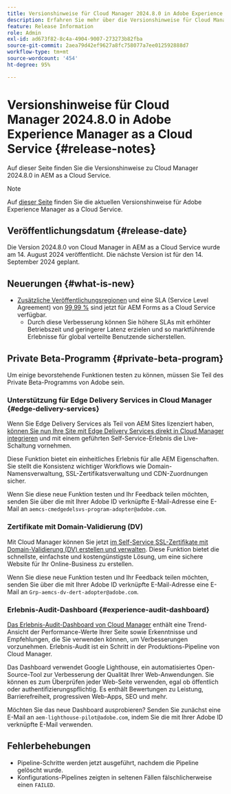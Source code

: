 ```yaml
---
title: Versionshinweise für Cloud Manager 2024.8.0 in Adobe Experience Manager as a Cloud Service
description: Erfahren Sie mehr über die Versionshinweise für Cloud Manager 2024.7.0 in AEM as a Cloud Service.
feature: Release Information
role: Admin
exl-id: ad673f82-8c4a-4904-9007-273273b82fba
source-git-commit: 2aea79d42ef9627a8fc758077a7ee012592888d7
workflow-type: tm+mt
source-wordcount: '454'
ht-degree: 95%

---
```


# Versionshinweise für Cloud Manager 2024.8.0 in Adobe Experience Manager as a Cloud Service {#release-notes}

Auf dieser Seite finden Sie die Versionshinweise zu Cloud Manager 2024.8.0 in AEM as a Cloud Service.

>[!NOTE]
>
>Auf [dieser Seite](/help/release-notes/release-notes-cloud/release-notes-current.md) finden Sie die aktuellen Versionshinweise für Adobe Experience Manager as a Cloud Service.

## Veröffentlichungsdatum {#release-date}

Die Version 2024.8.0 von Cloud Manager in AEM as a Cloud Service wurde am 14. August 2024 veröffentlicht. Die nächste Version ist für den 14. September 2024 geplant.

## Neuerungen {#what-is-new}

* [Zusätzliche Veröffentlichungsregionen](/help/operations/additional-publish-regions.md) und eine SLA (Service Level Agreement) von [99,99 %](/help/implementing/cloud-manager/getting-access-to-aem-in-cloud/creating-production-programs.md#sla) sind jetzt für AEM Forms as a Cloud Service verfügbar.
   * Durch diese Verbesserung können Sie höhere SLAs mit erhöhter Betriebszeit und geringerer Latenz erzielen und so marktführende Erlebnisse für global verteilte Benutzende sicherstellen.

## Private Beta-Programm {#private-beta-program}

Um einige bevorstehende Funktionen testen zu können, müssen Sie Teil des Private Beta-Programms von Adobe sein.

### Unterstützung für Edge Delivery Services in Cloud Manager {#edge-delivery-services}

Wenn Sie Edge Delivery Services als Teil von AEM Sites lizenziert haben, [können Sie nun Ihre Site mit Edge Delivery Services direkt in Cloud Manager integrieren](/help/implementing/cloud-manager/edge-delivery/introduction-to-edge-delivery-services.md) und mit einem geführten Self-Service-Erlebnis die Live-Schaltung vornehmen.

Diese Funktion bietet ein einheitliches Erlebnis für alle AEM Eigenschaften. Sie stellt die Konsistenz wichtiger Workflows wie Domain-Namensverwaltung, SSL-Zertifikatsverwaltung und CDN-Zuordnungen sicher.

Wenn Sie diese neue Funktion testen und Ihr Feedback teilen möchten, senden Sie über die mit Ihrer Adobe ID verknüpfte E-Mail-Adresse eine E-Mail an `aemcs-cmedgedelsvs-program-adopter@adobe.com`.

### Zertifikate mit Domain-Validierung (DV)

Mit Cloud Manager können Sie jetzt [im Self-Service SSL-Zertifikate mit Domain-Validierung (DV) erstellen und verwalten](/help/implementing/cloud-manager/managing-ssl-certifications/add-ssl-certificate.md). Diese Funktion bietet die schnellste, einfachste und kostengünstigste Lösung, um eine sichere Website für Ihr Online-Business zu erstellen.

Wenn Sie diese neue Funktion testen und Ihr Feedback teilen möchten, senden Sie über die mit Ihrer Adobe ID verknüpfte E-Mail-Adresse eine E-Mail an `Grp-aemcs-dv-dert-adopter@adobe.com`.

### Erlebnis-Audit-Dashboard {#experience-audit-dashboard}

[Das Erlebnis-Audit-Dashboard von Cloud Manager](/help/implementing/cloud-manager/reports/report-experience-audit.md) enthält eine Trend-Ansicht der Performance-Werte Ihrer Seite sowie Erkenntnisse und Empfehlungen, die Sie verwenden können, um Verbesserungen vorzunehmen. Erlebnis-Audit ist ein Schritt in der Produktions-Pipeline von Cloud Manager.

Das Dashboard verwendet Google Lighthouse, ein automatisiertes Open-Source-Tool zur Verbesserung der Qualität Ihrer Web-Anwendungen. Sie können es zum Überprüfen jeder Web-Seite verwenden, egal ob öffentlich oder authentifizierungspflichtig. Es enthält Bewertungen zu Leistung, Barrierefreiheit, progressiven Web-Apps, SEO und mehr.

Möchten Sie das neue Dashboard ausprobieren? Senden Sie zunächst eine E-Mail an `aem-lighthouse-pilot@adobe.com`, indem Sie die mit Ihrer Adobe ID verknüpfte E-Mail verwenden.

## Fehlerbehebungen

* Pipeline-Schritte werden jetzt ausgeführt, nachdem die Pipeline gelöscht wurde.
* Konfigurations-Pipelines zeigten in seltenen Fällen fälschlicherweise einen `FAILED`.

